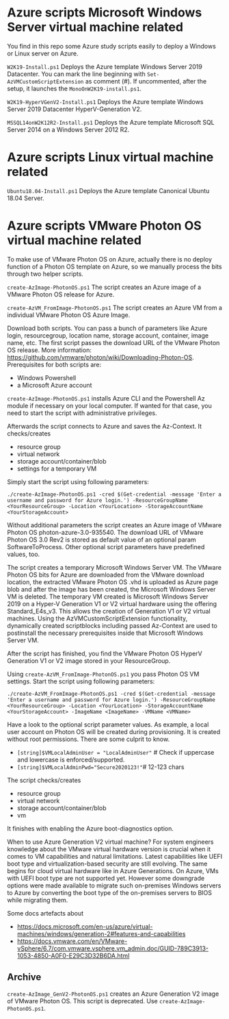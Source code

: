 # Azure scripts  Microsoft Windows Server virtual machine related

You find in this repo some Azure study scripts easily to deploy a Windows or Linux server on Azure.

```W2K19-Install.ps1```
Deploys the Azure template Windows Server 2019 Datacenter. You can mark the line beginning with ```Set-AzVMCustomScriptExtension``` as comment (#). If uncommented, after the setup, it launches the ```MonoOnW2K19-install.ps1```.

```W2K19-HyperVGenV2-Install.ps1```
Deploys the Azure template Windows Server 2019 Datacenter HyperV-Generation V2.

```MSSQL14onW2K12R2-Install.ps1```
Deploys the Azure template Microsoft SQL Server 2014 on a Windows Server 2012 R2.

# Azure scripts Linux virtual machine related
```Ubuntu18.04-Install.ps1```
Deploys the Azure template Canonical Ubuntu 18.04 Server.

# Azure scripts VMware Photon OS virtual machine related

To make use of VMware Photon OS on Azure, actually there is no deploy function of a Photon OS template on Azure, so we manually process the bits through two helper scripts.

```create-AzImage-PhotonOS.ps1```
The script creates an Azure image of a VMware Photon OS release for Azure.

```create-AzVM_FromImage-PhotonOS.ps1```
The script creates an Azure VM from a individual VMware Photon OS Azure Image.

Download both scripts. You can pass a bunch of parameters like Azure login, resourcegroup, location name, storage account, container, image name, etc. The first script passes the download URL of the VMware Photon OS release. More information: https://github.com/vmware/photon/wiki/Downloading-Photon-OS.
Prerequisites for both scripts are:
- Windows Powershell
- a Microsoft Azure account

```create-AzImage-PhotonOS.ps1``` installs Azure CLI and the Powershell Az module if necessary on your local computer. If wanted for that case, you need to start the script with administrative privileges.

Afterwards the script connects to Azure and saves the Az-Context. It checks/creates
- resource group
- virtual network
- storage account/container/blob
- settings for a temporary VM

Simply start the script using following parameters: 

```./create-AzImage-PhotonOS.ps1 -cred $(Get-credential -message 'Enter a username and password for Azure login.') -ResourceGroupName <YourResourceGroup> -Location <YourLocation> -StorageAccountName <YourStorageAccount>```

Without additional parameters the script creates an Azure image of VMware Photon OS photon-azure-3.0-935540. The download URL of VMware Photon OS 3.0 Rev2 is stored as default value of an optional param SoftwareToProcess. Other optional script parameters have predefined values, too.

The script creates a temporary Microsoft Windows Server VM. The VMware Photon OS bits for Azure are downloaded from the VMware download location, the extracted VMware Photon OS .vhd is uploaded as Azure page blob and after the image has been created, the Microsoft Windows Server VM is deleted. The temporary VM created is Microsoft Windows Server 2019 on a Hyper-V Generation V1 or V2 virtual hardware using the offering Standard_E4s_v3. This allows the creation of Generation V1 or V2 virtual machines. Using the AzVMCustomScriptExtension functionality, dynamically created scriptblocks including passed Az-Context are used to postinstall the necessary prerequisites inside that Microsoft Windows Server VM. 

After the script has finished, you find the VMware Photon OS HyperV Generation V1 or V2 image stored in your ResourceGroup.

Using ```create-AzVM_FromImage-PhotonOS.ps1``` you pass Photon OS VM settings. Start the script using following parameters: 

```./create-AzVM_FromImage-PhotonOS.ps1 -cred $(Get-credential -message 'Enter a username and password for Azure login.') -ResourceGroupName <YourResourceGroup> -Location <YourLocation> -StorageAccountName <YourStorageAccount> -ImageName <ImageName> -VMName <VMName>```

Have a look to the optional script parameter values. As example, a local user account on Photon OS will be created during provisioning. It is created without root permissions. There are some culprit to know.
- ```[string]$VMLocalAdminUser = "LocalAdminUser"``` # Check if uppercase and lowercase is enforced/supported.
- ```[string]$VMLocalAdminPwd="Secure2020123!"```# 12-123 chars

The script checks/creates
- resource group
- virtual network
- storage account/container/blob
- vm

It finishes with enabling the Azure boot-diagnostics option.


When to use Azure Generation V2 virtual machine?
For system engineers knowledge about the VMware virtual hardware version is crucial when it comes to VM capabilities and natural limitations. Latest capabilities like UEFI boot type and virtualization-based security are still evolving. 
The same begins for cloud virtual hardware like in Azure Generations.
On Azure, VMs with UEFI boot type are not supported yet. However some downgrade options were made available to migrate such on-premises Windows servers to Azure by converting the boot type of the on-premises servers to BIOS while migrating them.

 Some docs artefacts about
- https://docs.microsoft.com/en-us/azure/virtual-machines/windows/generation-2#features-and-capabilities
- https://docs.vmware.com/en/VMware-vSphere/6.7/com.vmware.vsphere.vm_admin.doc/GUID-789C3913-1053-4850-A0F0-E29C3D32B6DA.html


## Archive
```create-AzImage_GenV2-PhotonOS.ps1``` creates an Azure Generation V2 image of VMware Photon OS. This script is deprecated. Use ```create-AzImage-PhotonOS.ps1```.
